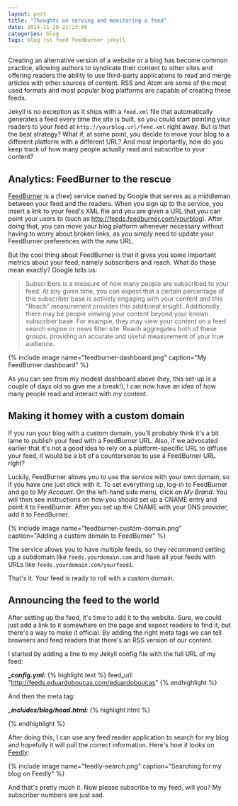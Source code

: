 ```yaml
---
layout: post
title: "Thoughts on serving and monitoring a feed"
date: 2014-11-20 21:23:00
categories: blog
tags: blog rss feed feedburner jekyll
---
```

Creating an alternative version of a website or a blog has become common practice, allowing authors to syndicate their content to other sites and offering readers the ability to use third-party applications to read and merge articles with other sources of content. RSS and Atom are some of the most used formats and most popular blog platforms are capable of creating these feeds.

Jekyll is no exception as it ships with a `feed.xml` file that automatically generates a feed every time the site is built, so you could start pointing your readers to your feed at `http://yourblog.url/feed.xml` right away. But is that the best strategy? What if, at some point, you decide to move your blog to a different platform with a different URL? And most importantly, how do you keep track of how many people actually read and subscribe to your content?<!--more-->

## Analytics: FeedBurner to the rescue

[FeedBurner](http://feedburner.google.com) is a (free) service owned by Google that serves as a middleman between your feed and the readers. When you sign up to the service, you insert a link to your feed's XML file and you are given a URL that you can point your users to (such as http://feeds.feedburner.com/yourblog). After doing that, you can move your blog platform whenever necessary without having to worry about broken links, as you simply need to update your FeedBurner preferences with the new URL.

But the cool thing about FeedBurner is that it gives you some important metrics about your feed, namely subscribers and reach. What do those mean exactly? Google tells us:

> Subscribers is a measure of how many people are subscribed to your feed. At any given time, you can expect that a certain percentage of this subscriber base is actively engaging with your content and this “Reach” measurement provides this additional insight.
> Additionally, there may be people viewing your content beyond your known subscriber base. For example, they may view your content on a feed search engine or news filter site.
> Reach aggregates both of these groups, providing an accurate and useful measurement of your true audience.

{% include image name="feedburner-dashboard.png" caption="My FeedBurner dashboard" %}

As you can see from my modest dashboard above (hey, this set-up is a couple of days old so give me a break!), I can now have an idea of how many people read and interact with my content.

## Making it homey with a custom domain

If you run your blog with a custom domain, you'll probably think it's a bit lame to publish your feed with a FeedBurner URL. Also, if we advocated earlier that it's not a good idea to rely on a platform-specific URL to diffuse your feed, it would be a bit of a countersense to
use a FeedBurner URL right?

Luckily, FeedBurner allows you to use the service with your own domain, so if you have one just stick with it. To set everything up, log-in to FeedBurner and go to *My Account*. On the left-hand side menu, click on *My Brand*. You will then see instructions on how you should set up a CNAME entry and point it to FeedBurner.
After you set up the CNAME with your DNS provider, add it to FeedBurner.

{% include image name="feedburner-custom-domain.png" caption="Adding a custom domain to FeedBurner" %}

The service allows you to have multiple feeds, so they recommend setting up a subdomain like `feeds.yourdomain.com` and have all your feeds with URLs like `feeds.yourdomain.com/yourfeed1`. 

That's it. Your feed is ready to roll with a custom domain.

## Announcing the feed to the world

After setting up the feed, it's time to add it to the website. Sure, we could just add a link to it somewhere on the page and expect readers to find it, but there's a way to make it official. By adding the right meta tags we can tell browsers and feed readers that there's an RSS version of our content.

I started by adding a line to my Jekyll config file with the full URL of my feed:

***_config.yml:***
{% highlight text %}
feed_url: "http://feeds.eduardoboucas.com/eduardoboucas"
{% endhighlight %}

And then the meta tag:

***_includes/blog/head.html:***
{% highlight html %}
<link rel="alternate" type="application/rss+xml" title="{{ "{{" }} site.title }}" href="{{ "{{" }} site.feed_url }}" />
{% endhighlight %}

After doing this, I can use any feed reader application to search for my blog and hopefully it will pull the correct information. Here's how it looks on [Feedly](http://feedly.com/):

{% include image name="feedly-search.png" caption="Searching for my blog on Feedly" %}

And that's pretty much it. Now please subscribe to my feed, will you? My subscriber numbers are just sad.<!--tomb-->